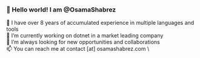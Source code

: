 ### 👋 Hello world! I am @OsamaShabrez

🌱 I have over 8 years of accumulated experience in multiple languages and tools \
🔭 I’m currently working on dotnet in a market leading company \
👯 I’m always looking for new opportunities and collaborations \
📫 You can reach me at contact [at] osamashabrez.com \

<!--
**OsamaShabrez/OsamaShabrez** is a ✨ _special_ ✨ repository because its `README.md` (this file) appears on your GitHub profile.

Here are some ideas to get you started:

-->
